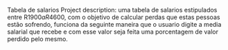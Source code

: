 Tabela de salarios
Project description: uma tabela de salarios estipulados entre R$1900 a R$4600, com o objetivo de calcular perdas que estas pessoas estão sofrendo, funciona da seguinte maneira que o usuario digite a media salarial que recebe e com esse valor seja feita uma porcentagem de valor perdido pelo mesmo.
